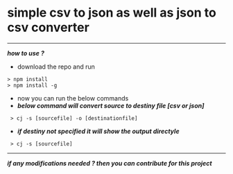 # simple csv to json as well as json to csv converter
----
***how to use ?***
 - download the repo and run
  ```
  > npm install 
  > npm install -g
  ```
- now you can run the below commands
- ***below command will convert source to destiny file [csv or json]***
 ```
  > cj -s [sourcefile] -o [destinationfile]
 ```
- ***if destiny not specified it will show the output directyle***
 ```
  > cj -s [sourcefile]
 ```

----
***if any modifications needed ? then you can contribute for this project***




